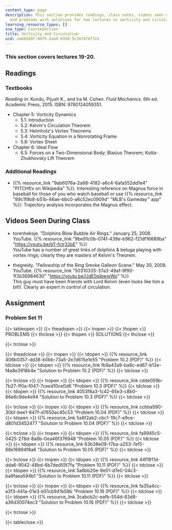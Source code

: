 ```yaml
---
content_type: page
description: This section provides readings, class notes, videos seen during class,
  and problems with solutions for two lectures on vorticity and circulation.
learning_resource_types: []
ocw_type: CourseSection
title: Vorticity and Circulation
uid: ea68260f-9d75-2aa9-035d-5c347476f313
---
```


### This section covers lectures 19-20.

Readings
--------

### Textbooks

_Reading in:_ Kundu, Pijush K., and Ira M. Cohen. _Fluid Mechanics._ 6th ed. Academic Press, 2015. ISBN: 9780124059351.

*   Chapter 5: Vorticity Dynamics
    *   5.1: Introduction
    *   5.2: Kelvin's Circulation Theorem
    *   5.3: Helmhotz's Vortex Theorems
    *   5.4: Vorticity Equation in a Nonrotating Frame
    *   5.8: Vortex Sheet
*   Chapter 6: Ideal Flow
    *   6.5: Forces on a Two-Dimensional Body; Blasius Theorem; Kutta-Zhukhovsky Lift Theorem

### Additional Readings

*   {{% resource_link "9ab6076a-2a68-4182-a6c4-6afa552dd1e4" "PITCHf/x on Wikipedia" %}}. Interesting reference on Magnus force in baseball for those of you who watch baseball or use {{% resource_link "89c1f9b8-b51b-46ae-bbc0-a6c52ec0909d" "MLB's Gameday™ app" %}}: Trajectory analysis incorporates the Magnus effect.

Videos Seen During Class
------------------------

*   torenheksje. "Dolphins Blow Bubble Air Rings." January 25, 2008. YouTube. {{% resource_link "9be91c0b-074f-439e-b962-f21df16689ba" "https://youtu.be/bT-fctr32pE" %}}  
    YouTube has a number of great links of dolphins & beluga playing with vortex rings; clearly they are masters of Kelvin's Theorem.

*   thegreidy. "Fellowship of the Ring Smoke Galleon Scene." May 30, 2008. YouTube. {{% resource_link "50310335-37a3-49af-9f90-1f2b36984630" "https://youtu.be/UdE0qjbwwWo" %}}  
    This guy must have been friends with Lord Kelvin (even looks like him a bit!). Clearly an expert in control of circulation.

Assignment
----------

### Problem Set 11

{{< tableopen >}}
{{< theadopen >}}
{{< tropen >}}
{{< thopen >}}
PROBLEMS
{{< thclose >}}
{{< thopen >}}
SOLUTIONS
{{< thclose >}}

{{< trclose >}}

{{< theadclose >}}
{{< tropen >}}
{{< tdopen >}}
{{% resource_link 406b0357-dd38-b0bb-73a5-2e7d615e1e55 "Problem 10.2 (PDF)" %}}
{{< tdclose >}}
{{< tdopen >}}
{{% resource_link fb9a43a9-ba8c-ed67-b13e-f4a8e3918b4e "Solution to Problem 10.2 (PDF)" %}}
{{< tdclose >}}

{{< trclose >}}
{{< tropen >}}
{{< tdopen >}}
{{% resource_link cdde059b-7b27-ff0a-f047-7ceed10ce0d6 "Problem 10.3 (PDF)" %}}
{{< tdclose >}}
{{< tdopen >}}
{{% resource_link 4053f8a3-1c42-65e3-c8b0-86e6c9de4e94 "Solution to Problem 10.3 (PDF)" %}}
{{< tdclose >}}

{{< trclose >}}
{{< tropen >}}
{{< tdopen >}}
{{% resource_link ccbba590-30bf-bee1-847f-d7650ac45c53 "Problem 10.04 (PDF)" %}}
{{< tdclose >}}
{{< tdopen >}}
{{% resource_link 5a8f2ab2-cbc1-19c7-e9ce-d801d3452477 "Solution to Problem 10.04 (PDF)" %}}
{{< tdclose >}}

{{< trclose >}}
{{< tropen >}}
{{< tdopen >}}
{{% resource_link fa9945c5-0425-278d-8a6b-0ea46f376948 "Problem 10.05 (PDF)" %}}
{{< tdclose >}}
{{< tdopen >}}
{{% resource_link 63b38e09-f7ba-a253-7ef5-68e16894f8a6 "Solution to Problem 10.05 (PDF)" %}}
{{< tdclose >}}

{{< trclose >}}
{{< tropen >}}
{{< tdopen >}}
{{% resource_link 44f1911d-dda6-9042-48bd-6b7ded55f7fa "Problem 10.11 (PDF)" %}}
{{< tdclose >}}
{{< tdopen >}}
{{% resource_link 5a6bb20e-9e51-d7e0-04c3-ba9faea594b1 "Solution to Problem 10.11 (PDF)" %}}
{{< tdclose >}}

{{< trclose >}}
{{< tropen >}}
{{< tdopen >}}
{{% resource_link fa35a4cc-a3f3-441a-01e3-b51cb941b58b "Problem 10.16 (PDF)" %}}
{{< tdclose >}}
{{< tdopen >}}
{{% resource_link 3cabcb2c-eafb-554d-83d8-a36d30074ec3 "Solution to Problem 10.16 (PDF)" %}}
{{< tdclose >}}

{{< trclose >}}

{{< tableclose >}}